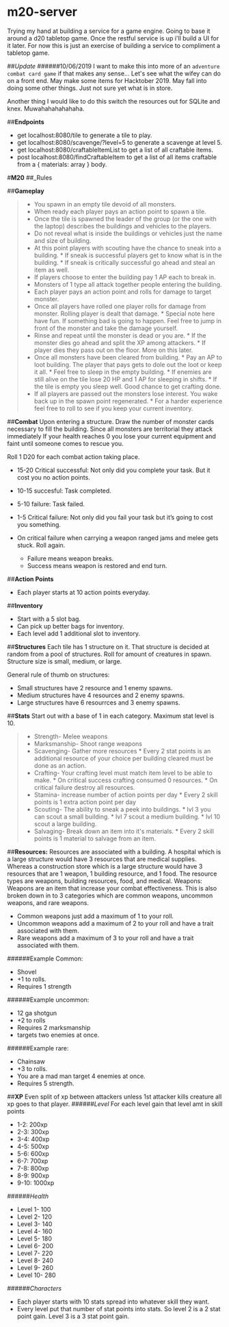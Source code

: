 # **m20-server**
Trying my hand at building a service for a game engine. Going to base it around a d20 tabletop game. Once the restful service is up i'll build a UI for it later. For now this is just an exercise of building a service to compliment a tabletop game.

##*Update* 
######10/06/2019 
I want to make this into more of an `adventure combat card game` if that makes any sense... Let's see what the wifey can do on a front end. May make some items for Hacktober 2019. May fall into doing some other things. Just not sure yet what is in store. 

Another thing I would like to do this switch the resources out for SQLite and knex. Muwahahahahahaha. 

##**Endpoints**
* get localhost:8080/tile to generate a tile to play. 
* get localhost:8080/scavenge/?level=5 to generate a scavenge at level 5. 
* get localhost:8080/craftableItemList to get a list of all craftable items. 
* post localhost:8080/findCraftableItem to get a list of all items craftable from a { materials: array } body.

#**M20**
##_Rules

##**Gameplay**
>* You spawn in an empty tile devoid of all monsters.
>* When ready each player pays an action point to spawn a tile. 
>* Once the tile is spawned the leader of the group (or the one with the laptop) describes the buildings and vehicles to the players. 
>* Do not reveal what is inside the buildings or vehicles just the name and size of building. 
>* At this point players with scouting have the chance to sneak into a building.
    * If sneak is successful players get to know what is in the building. 
    * If sneak is critically successful go ahead and steal an item as well.
>* If players choose to enter the building pay 1 AP each to break in. 
>* Monsters of 1 type all attack together people entering the building. 
>* Each player pays an action point and rolls for damage to target monster. 
>* Once all players have rolled one player rolls for damage from monster. Rolling player is dealt that damage. 
    * Special note here have fun. If something bad is going to happen. Feel free to jump in front of the monster and take the damage yourself.
>* Rinse and repeat until the monster is dead or you are. 
    * If the monster dies go ahead and split the XP among attackers.
    * If player dies they pass out on the floor. More on this later. 
>* Once all monsters have been cleared from building.
    * Pay an AP to loot building. The player that pays gets to dole out the loot or keep it all.
    * Feel free to sleep in the empty building.
        * If enemies are still alive on the tile lose 20 HP and 1 AP for sleeping in shifts. 
        * If the tile is empty you sleep well. Good chance to get crafting done. 
>* If all players are passed out the monsters lose interest. You wake back up in the spawn point regenerated. 
    * For a harder experience feel free to roll to see if you keep your current inventory. 

##**Combat**
Upon entering a structure. Draw the number of monster cards necessary to fill the building. Since all monsters are territorial they attack immediately
If your health reaches 0 you lose your current equipment and faint until someone comes to rescue you.

Roll 1 D20 for each combat action taking place.
* 15-20 Critical successful: Not only did you complete your task. But it cost you no action points.
* 10-15 succesful: Task completed.
* 5-10 failure: Task failed.
* 1-5 Critical failure: Not only did you fail your task but it’s going to cost you something.

* On critical failure when carrying a weapon ranged jams and melee gets stuck. Roll again. 
    * Failure means weapon breaks. 
    * Success means weapon is restored and end turn.

##**Action Points**
* Each player starts at 10 action points everyday.

##**Inventory**
* Start with a 5 slot bag.
* Can  pick up better bags for inventory.
* Each level add 1 additional slot to inventory.
 
##**Structures**
Each tile has 1 structure on it.
That structure is decided at random from a pool of structures. Roll for amount of creatures in spawn.
Structure size is small, medium, or large.

General rule of thumb on structures: 
* Small structures have 2 resource and 1 enemy spawns.
* Medium structures have 4 resources and 2 enemy spawns.
* Large structures have 6 resourrces and 3 enemy spawns.

##**Stats**
Start out with a base of 1 in each category.
Maximum stat level is 10. 

>* Strength- Melee weapons
>* Marksmanship- Shoot range weapons
>* Scavenging- Gather more resources
	* Every 2 stat points is an additional resource of your choice per building cleared must be done as an action.
>* Crafting- Your crafting level must match item level to be able to make. 
    * On critical success crafting consumed 0 resources. 
    * On critical failure destroy all resources. 
>* Stamina- increase number of action points per day
	* Every 2 skill points is 1 extra action point per day
>* Scouting- The ability to sneak a peek into buildings.
    * lvl 3 you can scout a small building.
    * lvl 7 scout a medium building. 
    * lvl 10 scout a large building.
>* Salvaging- Break down an item into it's materials. 
    * Every 2 skill points is 1 material to salvage from an item. 
    
##**Resources:**
Resources are associated with a building. A hospital which is a large structure would have 3 resources that are medical supplies. Whereas a construction store which is a large structure would have 3 resources that are 1 weapon, 1 building resource, and 1 food.
The resource types are weapons, building resources, food, and medical.
Weapons:
Weapons are an item that increase your combat effectiveness. This is also broken down in to 3 categories which are common weapons, uncommon weapons, and rare weapons.
* Common weapons just add a maximum of 1 to your roll.
* Uncommon weapons add a maximum of 2 to your roll and have a trait associated with them.
* Rare weapons add a maximum of 3 to your roll and have a trait associated with them.

######Example Common:
* Shovel
* +1 to rolls.
* Requires 1 strength

######Example uncommon:
* 12 ga shotgun
* +2 to rolls
* Requires 2 marksmanship
* targets two enemies at once.

######Example rare:
* Chainsaw
* +3 to rolls.
* You are a mad man target 4 enemies at once.
* Requires 5 strength.

##**XP**
Even split of xp between attackers unless 1st attacker kills creature all xp goes to that player.
######_Level_
For each level gain that level amt in skill points
* 1-2: 200xp
* 2-3: 300xp
* 3-4: 400xp
* 4-5: 500xp
* 5-6: 600xp
* 6-7: 700xp
* 7-8: 800xp
* 8-9: 900xp
* 9-10: 1000xp

######_Health_
* Level 1- 100
* Level 2- 120
* Level 3- 140
* Level 4- 160
* Level 5- 180
* Level 6- 200
* Level 7- 220
* Level 8- 240
* Level 9- 260
* Level 10- 280

######_Characters_
* Each player starts with 10 stats spread into whatever skill they want.
* Every level put that number of stat points into stats. So level 2 is a 2 stat point gain. Level 3 is a 3 stat point gain. 
